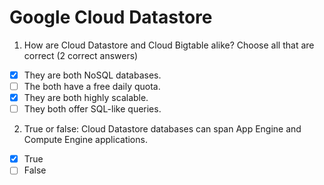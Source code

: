 # Google Cloud Datastore

1. How are Cloud Datastore and Cloud Bigtable alike? Choose all that are correct (2 correct answers)

- [X] They are both NoSQL databases.
- [ ] The both have a free daily quota.
- [X] They are both highly scalable.
- [ ] They both offer SQL-like queries.

2. True or false: Cloud Datastore databases can span App Engine and Compute Engine applications.

- [X] True
- [ ] False
